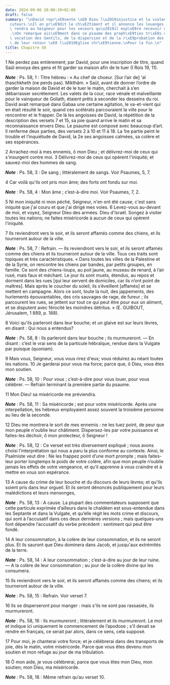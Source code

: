 ```yaml
---
date: 2024-09-06 20:00:39+02:00
draft: false
summary: "\nDavid repr\xE9sente \xE0 Dieu l\u2019injustice et la violence de ses pers\xE9\
  cuteurs.\nIl en pr\xE9dit le ch\xE2timent et il annonce les louanges qu\u2019il\
  \ rendra au Seigneur pour les secours qu\u2019il esp\xE8re recevoir de sa bont\xE9\
  .\nOn remarque ais\xE9ment dans ce psaume des proph\xE9ties tr\xE8s claires de la\
  \ vocation des Gentils, de la dispersion et de la r\xE9probation des Juifs, et enfin,\
  \ de leur retour \xE0 l\u2019Eglise chr\xE9tienne.\nPour la fin.\n"
title: Chapitre 58
---
```





1 Ne perdez pas entièrement; par David, pour une inscription de titre, quand Saül envoya des gens et fit garder sa maison afin de le tuer (I Rois 19, 11).

***Note*** :  Ps. 58, 1 : Titre hébreu : « Au chef de choeur. [Sur l’air de] ‘al thaschkheth (ne perds pas). Mikthâm. » Saül, avant de donner l’ordre de garder la maison de David et de le tuer le matin, cherchait à s’en débarrasser secrètement. Les valets de la cour, race vénale et malveillante pour le vainqueur de Goliath, étaient prêts à seconder les desseins du roi. David avait remarqué dans Gabaa une certaine agitation, le va-et-vient qui en était résulté le soir, quand ces scélérats parcouraient la ville pour le rencontrer et le frapper. De là les angoisses de David, la répétition de la description des versets 7 et 15, sa joie quand arrive le matin et sa reconnaissance envers Dieu. Le psaume est composé avec beaucoup d’art. Il renferme deux parties, des versets 2 à 10 et 11 à 18. La 1re partie peint le trouble et l’inquiétude de David, la 2e ses angoisses calmées, sa colère et ses espérances.


2 Arrachez-moi à mes ennemis, ô mon Dieu ; et délivrez-moi de ceux qui s'insurgent contre moi. 3 Délivrez-moi de ceux qui opèrent l'iniquité; et sauvez-moi des hommes de sang.

***Note*** :  Ps. 58, 3 : De sang ; littéralement de sangs. Voir Psaumes, 5, 7.

4 Car voilà qu'ils ont pris mon âme; des forts ont fondu sur moi.

***Note*** :  Ps. 58, 4 : Mon âme ; c’est-à-dire moi. Voir Psaumes, 7, 2.

5 Ni mon iniquité ni mon péché, Seigneur, n'en ont été cause; c'est sans iniquité que j'ai couru et que j'ai dirigé mes voies. 6 Levez-vous au-devant de moi, et voyez, Seigneur Dieu des armées. Dieu d'Israël. Songez à visiter toutes les nations; ne faites miséricorde à aucun de ceux qui opèrent l'iniquité.


7 Ils reviendront vers le soir, et ils seront affamés comme des chiens, et ils tourneront autour de la ville.

***Note*** :  Ps. 58, 7 : Refrain. ― Ils reviendront vers le soir, et ils seront affamés comme des chiens et ils tourneront autour de la ville. Tous ces traits sont topiques et très caractéristiques. « Dans toutes les villes de la Palestine et de la Syrie, on rencontre les chiens par bandes, par petits groupes, en famille. Ce sont des chiens-loups, au poil jaune, au museau de renard, à l’air rusé, mais faux et méchant. Le jour ils sont muets, étendus, au repos et dorment dans les rues [qui leur servent de domiciles, car ils n’ont point de maîtres]. Mais après le coucher du soleil, ils s’éveillent [affamés] et se mettent en campagne. Alors ce sont, toute la nuit, des jappements, des hurlements épouvantables, des cris sauvages de rage, de fureur ; ils parcourent les rues, se jettent sur tout ce qui peut être pour eux un aliment, et se disputent avec férocité les moindres détritus. » (E. GUIBOUT, Jérusalem, 1 889, p. 188).


8 Voici qu'ils parleront dans leur bouche; et un glaive est sur leurs lèvres, en disant : Qui nous a entendus?

***Note*** :  Ps. 58, 8 : Ils parleront dans leur bouche ; ils murmureront. ― En disant : c’est le vrai sens de la particule hébraïque, rendue dans la Vulgate par puisque (quoniam).

9 Mais vous, Seigneur, vous vous rirez d'eux; vous réduirez au néant toutes les nations. 10 Je garderai pour vous ma force; parce que, ô Dieu, vous êtes mon soutien.

***Note*** :  Ps. 58, 10 : Pour vous ; c’est-à-dire pour vous louer, pour vous célébrer. ― Refrain terminant la première partie du psaume.


11 Mon Dieu! sa miséricorde me préviendra.

***Note*** :  Ps. 58, 11 : Sa miséricorde ; est pour votre miséricorde. Après une interpellation, les hébreux employaient assez souvent la troisième personne au lieu de la seconde.

12 Dieu me montrera le sort de mes ennemis : ne les tuez point, de peur que mon peuple n'oublie leur châtiment. Dispersez-les par votre puissance et faites-les déchoir, ô mon protecteur, ô Seigneur !

***Note*** :  Ps. 58, 12 : Ce verset est très diversement expliqué ; nous avons choisi l’interprétation qui nous a paru la plus conforme au contexte. Ainsi, le Psalmiste veut dire : Ne les frappez point d’une mort prompte ; mais faites-leur porter longtemps le poids de votre colère, afin que mon peuple n’oublie jamais les effets de votre vengeance, et qu’il apprenne à vous craindre et à mettre en vous son espérance.

13 A cause du crime de leur bouche et du discours de leurs lèvres; et qu'ils soient pris dans leur orgueil. Et ils seront dénoncés publiquement pour leurs malédictions et leurs mensonges,

***Note*** :  Ps. 58, 13 : A cause. La plupart des commentateurs supposent que cette particule exprimée d’ailleurs dans le chaldéen est sous-entendue dans les Septante et dans la Vulgate, et qu’elle régit les mots crime et discours, qui sont à l’accusatif dans ces deux dernières versions ; mais quelques-uns font dépendre l’accusatif du verbe précédent : sentiment qui peut être fondé.

14 A leur consommation, à la colère de leur consommation, et ils ne seront plus. Et ils sauront que Dieu dominera dans Jacob, et jusqu'aux extrémités de la terre.

***Note*** :  Ps. 58, 14 : A leur consommation ; c’est-à-dire au jour de leur ruine. ― A la colère de leur consommation ; au jour de la colère divine qui les consumera.


15 Ils reviendront vers le soir, et ils seront affamés comme des chiens; et ils tourneront autour de la ville.

***Note*** :  Ps. 58, 15 : Refrain. Voir verset 7.


16 Ils se disperseront pour manger : mais s'ils ne sont pas rassasiés, ils murmureront.

***Note*** :  Ps. 58, 16 : Ils murmureront ; littéralement et ils murmureront. Le mot et indique ici uniquement le commencement de l’apodose ; s’il devait se rendre en français, ce serait par alors, dans ce sens, cela supposé.

17 Pour moi, je chanterai votre force; et je célébrerai dans des transports de joie, dès le matin, votre miséricorde. Parce que vous êtes devenu mon soutien et mon refuge au jour de ma tribulation.


18 Ô mon aide, je vous célébrerai, parce que vous êtes mon Dieu, mon soutien; mon Dieu, ma miséricorde.

***Note*** :  Ps. 58, 18 : Même refrain qu’au verset 10.

